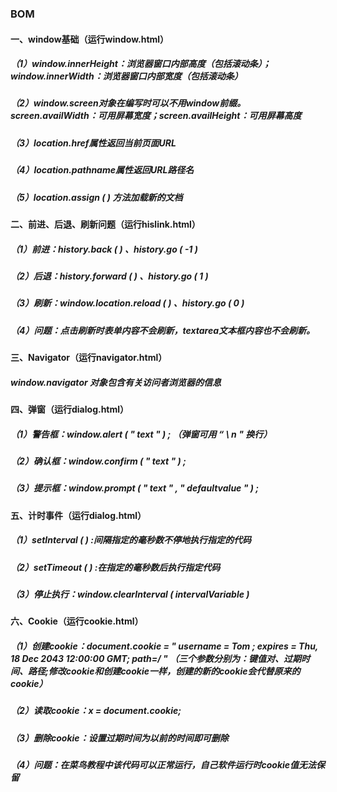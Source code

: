 ### BOM

#### 一、window基础（运行window.html）

##### （1）window.innerHeight：浏览器窗口内部高度（包括滚动条）；window.innerWidth：浏览器窗口内部宽度（包括滚动条）

##### （2）window.screen对象在编写时可以不用window前缀。screen.availWidth：可用屏幕宽度；screen.availHeight：可用屏幕高度

##### （3）location.href属性返回当前页面URL

##### （4）location.pathname属性返回URL路径名

##### （5）location.assign ( ) 方法加载新的文档

#### 二、前进、后退、刷新问题（运行hislink.html）

##### （1）前进：history.back ( ) 、history.go ( -1 )

##### （2）后退：history.forward ( ) 、history.go ( 1 ) 

##### （3）刷新：window.location.reload ( ) 、history.go ( 0 )

##### （4）问题：点击刷新时表单内容不会刷新，textarea文本框内容也不会刷新。

#### 三、Navigator（运行navigator.html）

##### window.navigator 对象包含有关访问者浏览器的信息

#### 四、弹窗（运行dialog.html）

##### （1）警告框：window.alert ( " text " ) ; （弹窗可用 “ \ n " 换行）

##### （2）确认框：window.confirm ( " text " ) ;

##### （3）提示框：window.prompt ( " text " , " defaultvalue " ) ;

#### 五、计时事件（运行dialog.html）

##### （1）setInterval ( ) :间隔指定的毫秒数不停地执行指定的代码

##### （2）setTimeout ( ) :在指定的毫秒数后执行指定代码

##### （3）停止执行：window.clearInterval ( intervalVariable ) 

#### 六、Cookie（运行cookie.html）

##### （1）创建cookie：document.cookie = " username = Tom ; expires = Thu, 18 Dec 2043 12:00:00 GMT; path=/ " （三个参数分别为：键值对、过期时间、路径;修改cookie和创建cookie一样，创建的新的cookie会代替原来的cookie）

##### （2）读取cookie：x = document.cookie;

##### （3）删除cookie：设置过期时间为以前的时间即可删除

##### （4）问题：在菜鸟教程中该代码可以正常运行，自己软件运行时cookie值无法保留

